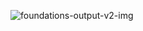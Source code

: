 ![foundations-output-v2-img](https://github.com/user-attachments/assets/136c73a1-5607-4330-be49-aa5436c6703e)
